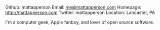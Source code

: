 Github:   mattapperson
Email:    me@mattapperson.com
Homepage: http://mattapperson.com
Twitter:  mattapperson
Location: Lancaster, PA

I'm a computer geek, Apple fanboy, and lover of open source software.